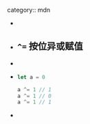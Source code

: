 category:: mdn

-
- ## `^=` 按位异或赋值
-
- ```javascript
  let a = 0
  
  a ^= 1 // 1
  a ^= 1 // 0
  a ^= 1 // 1
  ```
-